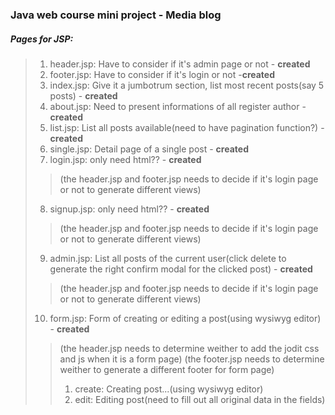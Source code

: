 ### Java web course mini project - Media blog
##### Pages for JSP:
  >1) header.jsp: Have to consider if it's admin page or not - <b>created</b>
  >2) footer.jsp: Have to consider if it's login or not -<b>created</b>
  >3) index.jsp: Give it a jumbotrum section, list most recent posts(say 5 posts) - <b>created</b>
  >4) about.jsp: Need to present informations of all register author - <b>created</b>
  >5) list.jsp: List all posts available(need to have pagination function?) - <b>created</b>
  >6) single.jsp: Detail page of a single post - <b>created</b>
  >7) login.jsp: only need html?? - <b>created</b>
  >>  (the header.jsp and footer.jsp needs to decide if it's login page or not to generate different views)
  >8) signup.jsp: only need html?? - <b>created</b>
  >>  (the header.jsp and footer.jsp needs to decide if it's login page or not to generate different views)
  >9) admin.jsp: List all posts of the current user(click delete to generate the right confirm modal for the clicked post) - <b>created</b>
  >>  (the header.jsp and footer.jsp needs to decide if it's login page or not to generate different views)
  >10) form.jsp: Form of creating or editing a post(using wysiwyg editor) - <b>created</b>
  >>  (the header.jsp needs to determine weither to add the jodit css and js when it is a form page)
  >>  (the footer.jsp needs to determine weither to generate a different footer for form page)
  >>1) create: Creating post...(using wysiwyg editor)
  >>2) edit: Editing post(need to fill out all original data in the fields)